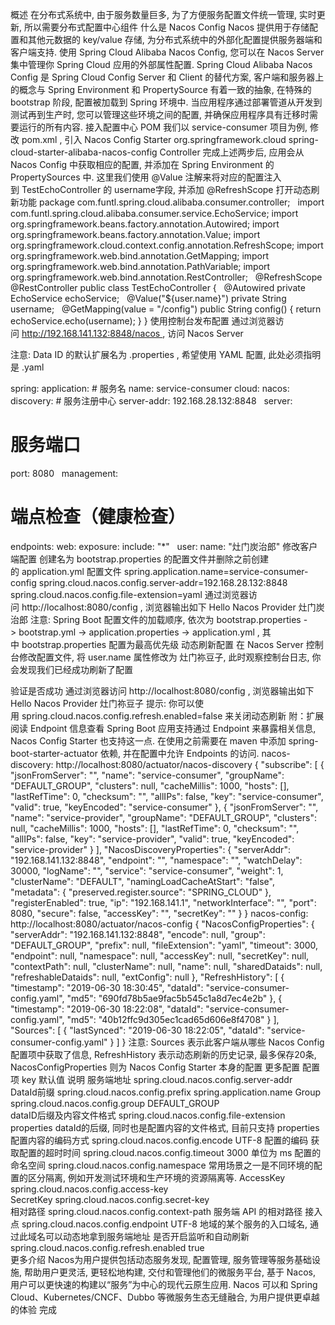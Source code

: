 概述
在分布式系统中, 由于服务数量巨多, 为了方便服务配置文件统一管理, 实时更新, 所以需要分布式配置中心组件
什么是 Nacos Config
Nacos 提供用于存储配置和其他元数据的 key/value 存储, 为分布式系统中的外部化配置提供服务器端和客户端支持. 使用 Spring Cloud Alibaba Nacos Config, 您可以在 Nacos Server 集中管理你 Spring Cloud 应用的外部属性配置. 
Spring Cloud Alibaba Nacos Config 是 Spring Cloud Config Server 和 Client 的替代方案, 客户端和服务器上的概念与 Spring Environment 和 PropertySource 有着一致的抽象, 在特殊的 bootstrap 阶段, 配置被加载到 Spring 环境中. 当应用程序通过部署管道从开发到测试再到生产时, 您可以管理这些环境之间的配置, 并确保应用程序具有迁移时需要运行的所有内容. 
接入配置中心
POM
我们以 service-consumer 项目为例, 修改 pom.xml , 引入 Nacos Config Starter
<dependency>
    <groupId>org.springframework.cloud</groupId>
    <artifactId>spring-cloud-starter-alibaba-nacos-config</artifactId>
</dependency>
Controller
完成上述两步后, 应用会从 Nacos Config 中获取相应的配置, 并添加在 Spring Environment 的 PropertySources 中. 这里我们使用 @Value 注解来将对应的配置注入到 TestEchoController 的 username字段, 并添加 @RefreshScope 打开动态刷新功能
package com.funtl.spring.cloud.alibaba.consumer.controller;
 
import com.funtl.spring.cloud.alibaba.consumer.service.EchoService;
import org.springframework.beans.factory.annotation.Autowired;
import org.springframework.beans.factory.annotation.Value;
import org.springframework.cloud.context.config.annotation.RefreshScope;
import org.springframework.web.bind.annotation.GetMapping;
import org.springframework.web.bind.annotation.PathVariable;
import org.springframework.web.bind.annotation.RestController;
 
@RefreshScope
@RestController
public class TestEchoController {
 
    @Autowired
    private EchoService echoService;
 
    @Value("${user.name}")
    private String username;
 
    @GetMapping(value = "/config")
    public String config() {
        return echoService.echo(username);
    }
}
使用控制台发布配置
通过浏览器访问 http://192.168.141.132:8848/nacos , 访问 Nacos Server





注意: Data ID 的默认扩展名为 .properties , 希望使用 YAML 配置, 此处必须指明是 .yaml


spring:
  application:
    # 服务名
    name: service-consumer
  cloud:
    nacos:
      discovery:
        # 服务注册中心
        server-addr: 192.168.28.132:8848
 
server:
  # 服务端口
  port: 8080
 
management:
  # 端点检查（健康检查）
  endpoints:
    web:
      exposure:
        include: "*"
 
user:
  name: "灶门炭治郎"
修改客户端配置
创建名为 bootstrap.properties 的配置文件并删除之前创建的 application.yml 配置文件
spring.application.name=service-consumer-config
spring.cloud.nacos.config.server-addr=192.168.28.132:8848
spring.cloud.nacos.config.file-extension=yaml
通过浏览器访问 http://localhost:8080/config , 浏览器输出如下
Hello Nacos Provider 灶门炭治郎
注意: Spring Boot 配置文件的加载顺序, 依次为 bootstrap.properties -> bootstrap.yml -> application.properties -> application.yml , 其中 bootstrap.properties 配置为最高优先级
动态刷新配置
在 Nacos Server 控制台修改配置文件, 将 user.name 属性修改为 灶门祢豆子, 此时观察控制台日志, 你会发现我们已经成功刷新了配置



验证是否成功
通过浏览器访问 http://localhost:8080/config , 浏览器输出如下
Hello Nacos Provider 灶门祢豆子
提示: 你可以使用 spring.cloud.nacos.config.refresh.enabled=false 来关闭动态刷新
附：扩展阅读
Endpoint 信息查看
Spring Boot 应用支持通过 Endpoint 来暴露相关信息, Nacos Config Starter 也支持这一点. 在使用之前需要在 maven 中添加 spring-boot-starter-actuator 依赖, 并在配置中允许 Endpoints 的访问. 
nacos-discovery: http://localhost:8080/actuator/nacos-discovery
{
    "subscribe": [
        {
            "jsonFromServer": "",
            "name": "service-consumer",
            "groupName": "DEFAULT_GROUP",
            "clusters": null,
            "cacheMillis": 1000,
            "hosts": [],
            "lastRefTime": 0,
            "checksum": "",
            "allIPs": false,
            "key": "service-consumer",
            "valid": true,
            "keyEncoded": "service-consumer"
        },
        {
            "jsonFromServer": "",
            "name": "service-provider",
            "groupName": "DEFAULT_GROUP",
            "clusters": null,
            "cacheMillis": 1000,
            "hosts": [],
            "lastRefTime": 0,
            "checksum": "",
            "allIPs": false,
            "key": "service-provider",
            "valid": true,
            "keyEncoded": "service-provider"
        }
    ],
    "NacosDiscoveryProperties": {
        "serverAddr": "192.168.141.132:8848",
        "endpoint": "",
        "namespace": "",
        "watchDelay": 30000,
        "logName": "",
        "service": "service-consumer",
        "weight": 1,
        "clusterName": "DEFAULT",
        "namingLoadCacheAtStart": "false",
        "metadata": {
            "preserved.register.source": "SPRING_CLOUD"
        },
        "registerEnabled": true,
        "ip": "192.168.141.1",
        "networkInterface": "",
        "port": 8080,
        "secure": false,
        "accessKey": "",
        "secretKey": ""
    }
}
nacos-config: http://localhost:8080/actuator/nacos-config
{
    "NacosConfigProperties": {
        "serverAddr": "192.168.141.132:8848",
        "encode": null,
        "group": "DEFAULT_GROUP",
        "prefix": null,
        "fileExtension": "yaml",
        "timeout": 3000,
        "endpoint": null,
        "namespace": null,
        "accessKey": null,
        "secretKey": null,
        "contextPath": null,
        "clusterName": null,
        "name": null,
        "sharedDataids": null,
        "refreshableDataids": null,
        "extConfig": null
    },
    "RefreshHistory": [
        {
            "timestamp": "2019-06-30 18:30:45",
            "dataId": "service-consumer-config.yaml",
            "md5": "690fd78b5ae9fac5b545c1a8d7ec4e2b"
        },
        {
            "timestamp": "2019-06-30 18:22:08",
            "dataId": "service-consumer-config.yaml",
            "md5": "40b12ffc9d305ec1cad65d606e8f4708"
        }
    ],
    "Sources": [
        {
            "lastSynced": "2019-06-30 18:22:05",
            "dataId": "service-consumer-config.yaml"
        }
    ]
}
注意: Sources 表示此客户端从哪些 Nacos Config 配置项中获取了信息, RefreshHistory 表示动态刷新的历史记录, 最多保存20条, NacosConfigProperties 则为 Nacos Config Starter 本身的配置
更多配置
配置项	key	默认值	说明
服务端地址	spring.cloud.nacos.config.server-addr		
DataId前缀	spring.cloud.nacos.config.prefix		spring.application.name
Group	spring.cloud.nacos.config.group	DEFAULT_GROUP	
dataID后缀及内容文件格式	spring.cloud.nacos.config.file-extension	properties	dataId的后缀, 同时也是配置内容的文件格式, 目前只支持 properties
配置内容的编码方式	spring.cloud.nacos.config.encode	UTF-8	配置的编码
获取配置的超时时间	spring.cloud.nacos.config.timeout	3000	单位为 ms
配置的命名空间	spring.cloud.nacos.config.namespace		常用场景之一是不同环境的配置的区分隔离, 例如开发测试环境和生产环境的资源隔离等. 
AccessKey	spring.cloud.nacos.config.access-key		
SecretKey	spring.cloud.nacos.config.secret-key		
相对路径	spring.cloud.nacos.config.context-path		服务端 API 的相对路径
接入点	spring.cloud.nacos.config.endpoint	UTF-8	地域的某个服务的入口域名, 通过此域名可以动态地拿到服务端地址
是否开启监听和自动刷新	spring.cloud.nacos.config.refresh.enabled	true	
更多介绍
Nacos为用户提供包括动态服务发现, 配置管理, 服务管理等服务基础设施, 帮助用户更灵活, 更轻松地构建, 交付和管理他们的微服务平台, 基于 Nacos, 用户可以更快速的构建以“服务”为中心的现代云原生应用. Nacos 可以和 Spring Cloud、Kubernetes/CNCF、Dubbo 等微服务生态无缝融合, 为用户提供更卓越的体验
完成
